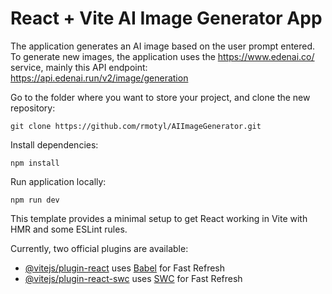 # React + Vite AI Image Generator App
The application generates an AI image based on the user prompt entered. To generate new images, the application uses the https://www.edenai.co/ service, mainly this API endpoint: https://api.edenai.run/v2/image/generation 


Go to the folder where you want to store your project, and clone the new repository:
```
git clone https://github.com/rmotyl/AIImageGenerator.git
```

Install dependencies:
```
npm install
```

Run application locally:
```
npm run dev
```

This template provides a minimal setup to get React working in Vite with HMR and some ESLint rules.

Currently, two official plugins are available:

- [@vitejs/plugin-react](https://github.com/vitejs/vite-plugin-react/blob/main/packages/plugin-react/README.md) uses [Babel](https://babeljs.io/) for Fast Refresh
- [@vitejs/plugin-react-swc](https://github.com/vitejs/vite-plugin-react-swc) uses [SWC](https://swc.rs/) for Fast Refresh
